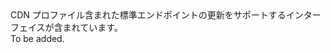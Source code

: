 <Namespace Name="Microsoft.Azure.Management.Cdn.Fluent.CdnEndpoint.UpdateStandardEndpoint">
  <Docs>
    <summary>CDN プロファイル含まれた標準エンドポイントの更新をサポートするインターフェイスが含まれています。</summary> 
    <remarks>To be added.</remarks>
  </Docs>
</Namespace>
